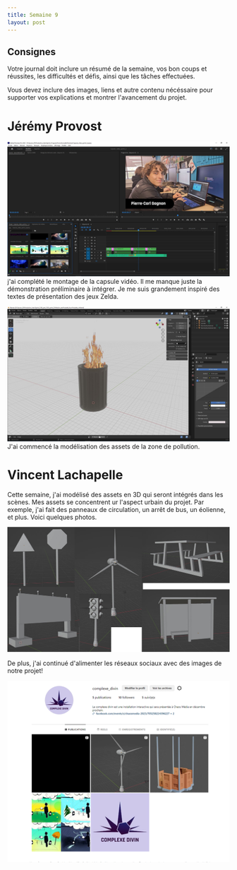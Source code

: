 ```yaml
---
title: Semaine 9
layout: post
---
```


## Consignes

Votre journal doit inclure un résumé de la semaine, vos bon coups et réussites, les difficultés et défis, ainsi que les tâches effectuées.

Vous devez inclure des images, liens et autre contenu nécéssaire pour supporter vos explications et montrer l'avancement du projet.

# Jérémy Provost
![Part2 video](../images/Video_part2.JPG)
j'ai complété le montage de la capsule vidéo. Il me manque juste la démonstration préliminaire à intégrer. Je me suis grandement inspiré des textes de présentation des jeux Zelda.

![Part1 3D_pollution](../images/3D_feux.JPG)
J'ai commencé la modélisation des assets de la zone de pollution.


# Vincent Lachapelle
Cette semaine, j'ai modélisé des assets en 3D qui seront intégrés dans les scènes. Mes assets se concentrent ur l'aspect urbain du projet. Par exemple, j'ai fait des panneaux de circulation, un arrêt de bus, un éolienne, et plus. Voici quelques photos.

![Part1 3D ville](../images/assets.jpg)

De plus, j'ai continué d'alimenter les réseaux sociaux avec des images de notre projet!

![Part2 reseaux](../images/reseau_2.PNG)
